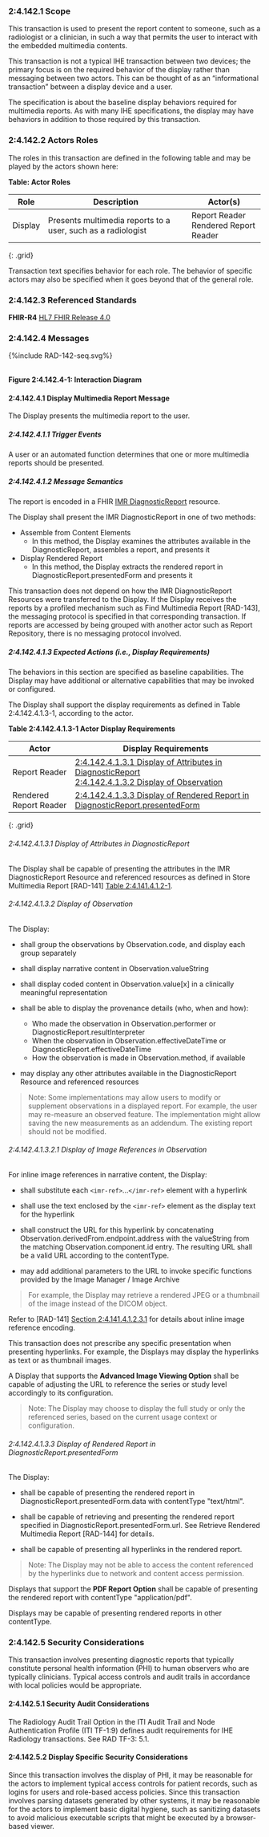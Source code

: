 ### 2:4.142.1 Scope

This transaction is used to present the report content to someone, such as a radiologist or a clinician, in such a way that permits the user to interact with the embedded multimedia contents.

This transaction is not a typical IHE transaction between two devices; the primary focus is on the required behavior of the display rather than messaging between two actors. This can be thought of as an “informational transaction” between a display device and a user.

The specification is about the baseline display behaviors required for multimedia reports. As with many IHE specifications, the display may have behaviors in addition to those required by this transaction.

### 2:4.142.2 Actors Roles

The roles in this transaction are defined in the following table and may be played by the actors shown here:

**Table: Actor Roles**

| Role      | Description                                   | Actor(s)          |
|-----------|-----------------------------------------------|-------------------|
| Display | Presents multimedia reports to a user, such as a radiologist    | Report Reader <br> Rendered Report Reader|
{: .grid}

Transaction text specifies behavior for each role. The behavior of specific actors may also be specified when it goes beyond that of the general role.

### 2:4.142.3 Referenced Standards

**FHIR-R4** [HL7 FHIR Release 4.0](http://www.hl7.org/FHIR/R4)

### 2:4.142.4 Messages

<div>
{%include RAD-142-seq.svg%}
</div>
<br clear="all">

**Figure 2:4.142.4-1: Interaction Diagram**

#### 2:4.142.4.1 Display Multimedia Report Message
The Display presents the multimedia report to the user.

##### 2:4.142.4.1.1 Trigger Events

A user or an automated function determines that one or more multimedia reports should be presented.

##### 2:4.142.4.1.2 Message Semantics

The report is encoded in a FHIR [IMR DiagnosticReport](StructureDefinition-imr-diagnosticreport.html) resource.

The Display shall present the IMR DiagnosticReport in one of two methods:

- Assemble from Content Elements
    - In this method, the Display examines the attributes available in the DiagnosticReport, assembles a report, and presents it
- Display Rendered Report
    - In this method, the Display extracts the rendered report in DiagnosticReport.presentedForm and presents it

This transaction does not depend on how the IMR DiagnosticReport Resources were transferred to the Display. If the Display receives the reports by a profiled mechanism such as Find Multimedia Report [RAD-143], the messaging protocol is specified in that corresponding transaction. If reports are accessed by being grouped with another actor such as Report Repository, there is no messaging protocol involved.

##### 2:4.142.4.1.3 Expected Actions (i.e., Display Requirements)

The behaviors in this section are specified as baseline capabilities. The Display may have additional or alternative capabilities that may be invoked or configured.

The Display shall support the display requirements as defined in Table 2:4.142.4.1.3-1, according to the actor.

**Table 2:4.142.4.1.3-1 Actor Display Requirements**

| Actor | Display Requirements |
|-------|----------------------|
| Report Reader | [2:4.142.4.1.3.1 Display of Attributes in DiagnosticReport](#241424131-display-of-attributes-in-diagnosticreport) <br> [2:4.142.4.1.3.2 Display of Observation](#241424132-display-of-observation) |
| Rendered Report Reader | [2:4.142.4.1.3.3 Display of Rendered Report in DiagnosticReport.presentedForm](#241424133-display-of-rendered-report-in-diagnosticreportpresentedform) |
{: .grid}

###### 2:4.142.4.1.3.1 Display of Attributes in DiagnosticReport

The Display shall be capable of presenting the attributes in the IMR DiagnosticReport Resource and referenced resources as defined in Store Multimedia Report [RAD-141] [Table 2:4.141.4.1.2-1](RAD-141.html#2414141221-mapping-of-attributes-in-a-diagnostic-report).

###### 2:4.142.4.1.3.2 Display of Observation

The Display:

- shall group the observations by Observation.code, and display each group separately

- shall display narrative content in Observation.valueString

- shall display coded content in Observation.value[x] in a clinically meaningful representation

- shall be able to display the provenance details (who, when and how):
    - Who made the observation in Observation.performer or DiagnosticReport.resultInterpreter
    - When the observation in Observation.effectiveDateTime or DiagnosticReport.effectiveDateTime
    - How the observation is made in Observation.method, if available

- may display any other attributes available in the DiagnosticReport Resource and referenced resources

> Note: Some implementations may allow users to modify or supplement observations in a displayed report. For example, the user may re-measure an observed feature. The implementation might allow saving the new measurements as an addendum. The existing report should not be modified.

###### 2:4.142.4.1.3.2.1 Display of Image References in Observation

For inline image references in narrative content, the Display:

- shall substitute each `<imr-ref>`...`</imr-ref>` element with a hyperlink

- shall use the text enclosed by the `<imr-ref>` element as the display text for the hyperlink

- shall construct the URL for this hyperlink by concatenating Observation.derivedFrom.endpoint.address with the valueString from the matching Observation.component.id entry. The resulting URL shall be a valid URL according to the contentType.

- may add additional parameters to the URL to invoke specific functions provided by the Image Manager / Image Archive

> For example, the Display may retrieve a rendered JPEG or a thumbnail of the image instead of the DICOM object.

Refer to [RAD-141] [Section 2:4.141.4.1.2.3.1](RAD-141.html#2414141231-imaging-context-in-an-imr-diagnosticreport-resource) for details about inline image reference encoding.

This transaction does not prescribe any specific presentation when presenting hyperlinks. For example, the Displays may display the hyperlinks as text or as thumbnail images.

A Display that supports the **Advanced Image Viewing Option** shall be capable of adjusting the URL to reference the series or study level accordingly to its configuration.

> Note: The Display may choose to display the full study or only the referenced series, based on the current usage context or configuration.

###### 2:4.142.4.1.3.3 Display of Rendered Report in DiagnosticReport.presentedForm

The Display:

- shall be capable of presenting the rendered report in DiagnosticReport.presentedForm.data with contentType "text/html".

- shall be capable of retrieving and presenting the rendered report specified in DiagnosticReport.presentedForm.url. See Retrieve Rendered Multimedia Report [RAD-144] for details.

- shall be capable of presenting all hyperlinks in the rendered report.

> Note: The Display may not be able to access the content referenced by the hyperlinks due to network and content access permission.

Displays that support the **PDF Report Option** shall be capable of presenting the rendered report with contentType "application/pdf".

Displays may be capable of presenting rendered reports in other contentType.

### 2:4.142.5 Security Considerations

This transaction involves presenting diagnostic reports that typically constitute personal health
information (PHI) to human observers who are typically clinicians. Typical access controls and
audit trails in accordance with local policies would be appropriate.

#### 2:4.142.5.1 Security Audit Considerations

The Radiology Audit Trail Option in the ITI Audit Trail and Node Authentication Profile (ITI TF-1:9) defines audit requirements for IHE Radiology transactions. See RAD TF-3: 5.1.

#### 2:4.142.5.2 Display Specific Security Considerations

Since this transaction involves the display of PHI, it may be reasonable for the actors to implement typical access controls for patient records, such as logins for users and role-based access policies. Since this transaction involves parsing datasets generated by other systems, it may be reasonable for the actors to implement basic digital hygiene, such as sanitizing datasets to avoid malicious executable scripts that might be executed by a browser-based viewer.
